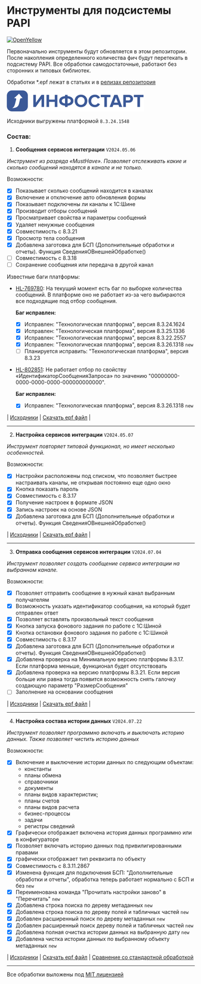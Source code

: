 # Инструменты для подсиcтемы PAPI

[![OpenYellow](https://img.shields.io/endpoint?url=https://openyellow.neocities.org/badges/4/763113633.json)](https://openyellow.notion.site/openyellow/24727888daa641af95514b46bee4d6f2?p=e89925d9c00f439d8ef210fc5445f8db&pm=s)

Первоначально инструменты будут обновляется в этом репозитории. После накопления определенного количества фич будут перетекать в подсистему PAPI.
Все обработки самодостаточные, работают без сторонних и типовых библиотек.

Обработки \*.epf лежат в статьях и в [релизах репозитория](https://github.com/dsdred/PAPI-tools/releases)

![Infostart](/assets/img/svg/infostartlogo.svg)

Исходники выгружены платформой `8.3.24.1548`

### Состав:

1. **Сообщения сервисов интеграции** `V2024.05.06`

_Инструмент из разряда «MustHave». Позволяет отслеживать какие и сколько сообщений находятся в канале и не только._

Возможности:

- [x] Показывает сколько сообщений находится в каналах
- [x] Включение и отключение авто обновления формы
- [x] Показывает подключены ли каналы к 1С:Шине
- [x] Производит отборы сообщений
- [x] Просматривает свойства и параметры сообщений
- [x] Удаляет ненужные сообщения
- [x] Совместимость с 8.3.21
- [x] Просмотр тела сообщения
- [x] Добавлена заготовка для БСП (Дополнительные обработки и отчеты). Функция СведенияОВнешнейОбработке()
- [ ] Совместимость с 8.3.18
- [ ] Сохранение сообщения или передача в другой канал

Известные баги платформы:

- [HL-769780](https://bugboard.v8.1c.ru/error/000150912): На текущий момент есть баг по выборке количества сообщений. В платформе оно не работает из-за чего выбираются все подходящие под отбор сообщения.

  **Баг исправлен:**

  - [x] Исправлен: "Технологическая платформа", версия 8.3.24.1624
  - [x] Исправлен: "Технологическая платформа", версия 8.3.25.1336
  - [x] Исправлен: "Технологическая платформа", версия 8.3.22.2557
  - [x] Исправлен: "Технологическая платформа", версия 8.3.26.1318 `new`
  - [ ] Планируется исправить: "Технологическая платформа", версия 8.3.23

- [HL-802851](https://bugboard.v8.1c.ru/error/000153362): Не работает отбор по свойству «ИдентификаторСообщенияЗапроса» по значению "00000000-0000-0000-0000-000000000000".

  **Баг исправлен:**

  - [x] Исправлен: "Технологическая платформа", версия 8.3.26.1318 `new`

| [Исходники](/src/IntegrationServicesMessages/) | [Скачать epf файл](https://infostart.ru/1c/tools/2050054/) |

---

2. **Настройка сервисов интеграции** `V2024.05.07`

_Инструмент повторяет типовой функционал, но имеет несколько особенностей._

Возможности:

- [x] Настройки расположены под списком, что позволяет быстрее настраивать каналы, не открывая постоянно еще одно окно
- [x] Кнопка показать пароль
- [x] Совместимость с 8.3.17
- [x] Получение настроек в формате JSON
- [x] Запись настроек на основе JSON
- [x] Добавлена заготовка для БСП (Дополнительные обработки и отчеты). Функция СведенияОВнешнейОбработке()

| [Исходники](/src/IntegrationServicesSettings/) | [Скачать epf файл](https://infostart.ru/1c/tools/2050054/) |

---

3. **Отправка сообщения сервисов интеграции** `V2024.07.04`

_Инструмент позволяет создать сообщение сервиса интеграции на выбранном канале._

Возможности:

- [x] Позволяет отправить сообщение в нужный канал выбранным получателям
- [x] Возможность указать идентификатор сообщения, на который будет отправлен ответ
- [x] Позволяет вставлять произвольный текст сообщения
- [x] Кнопка запуска фонового задания по работе с 1С:Шиной
- [x] Кнопка остановки фонового задания по работе с 1С:Шиной
- [x] Совместимость с 8.3.17
- [x] Добавлена заготовка для БСП (Дополнительные обработки и отчеты). Функция СведенияОВнешнейОбработке()
- [x] Добавлена проверка на Минимальную версию платформы 8.3.17. Если платформа меньше, функционал будет отсутствовать
- [x] Добавлена проверка на версию платформы 8.3.21. Если версия больше или равна тогда появится возможность снять галочку создающую параметр "РазмерСообщения"
- [ ] Заполнение на основании сообщения

| [Исходники](/src/SendingMessageIntegrationServices/) | [Скачать epf файл](https://infostart.ru/1c/tools/2050054/) |

---

4. **Настройка состава истории данных** `V2024.07.22`

_Инструмент позволяет программно включать и выключать историю данных. Также позволяет чистить историю данных_

Возможности:

- [x] Включение и выключение истории данных по следующим объектам:
  - константы
  - планы обмена
  - справочники
  - документы
  - планы видов характеристик;
  - планы счетов
  - планы видов расчета
  - бизнес-процессы
  - задачи
  - регистры сведений
- [x] Графически отображает включена история данных программно или в конфигураторе
- [x] Позволяет включать историю данных под привилигированными правами
- [x] графически отображает тип реквизита по объекту
- [x] Совместимость с 8.3.11.2867
- [x] Изменена функция для подключения БСП: "Дополнительные обработки и отчеты", обработка теперь работает нормально с БСП и без `new`
- [x] Переименована команда "Прочитать настройки заново" в "Перечитать" `new`
- [x] Добавлена строка поиска по дереву метаданных `new`
- [x] Добавлена строка поиска по дереву полей и табличных частей `new`
- [x] Добавлен расширенный поиск по дереву метаданных `new`
- [x] Добавлен расширенный поиск дереву полей и табличных частей `new`
- [x] Добавлена полная очистка истории данных на выбранную дату `new`
- [x] Добавлена чистка истории данных по выбранному объекту метаданных `new`

| [Исходники](/src/DataHistorySettings/) | [Скачать epf файл](https://infostart.ru/1c/tools/1808124/) | [Сравнение со стандартной обработкой](https://infostart.ru/1c/tools/1882953/)

---

Все обработки выложены под [MIT лицензией](https://mit-license.org/)
